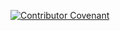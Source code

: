 [![Contributor Covenant](https://img.shields.io/badge/Contributor%20Covenant-2.1-4baaaa.svg)](CONDUCT.md)
